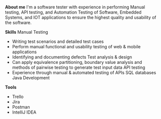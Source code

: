 **About me**
I'm a software tester with experience in performing Manual testing, API testing, and Automation Testing of Software, Embedded Systems, and IOT applications to ensure the highest quality and usability of the software.

**Skills**
Manual Testing
- Writing test scenarios and detailed test cases
- Perform manual functional and usability testing of web & mobile applications
- Identifying and documenting defects
Test analysis & design
- Can apply equivalence partitioning, boundary value analysis and methods of pairwise testing to generate test input data
API testing
- Experience through manual & automated testing of APIs
SQL databases
Java Development

**Tools**
- Trello
- Jira
- Postman
- IntelliJ IDEA



